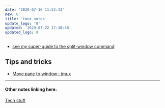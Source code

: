 ```yaml
---
date: '2020-07-16 11:52:33'
new: 0
title: 'tmux notes'
update_logo: '0'
updated: '2020-07-22 17:38:48'
updated_logo: 0
---
```

* [see my super-guide to the split-window command](https://steve.dondley.com/super-guide-to-the-split-window-tmux-subcommand-and-beyond/)
## Tips and tricks
* [Move pane to window : tmux](https://www.reddit.com/r/tmux/comments/hs5cra/move_pane_to_window/)

---
#### Other notes linking here:

[Tech stuff](/Tech-stuff)
